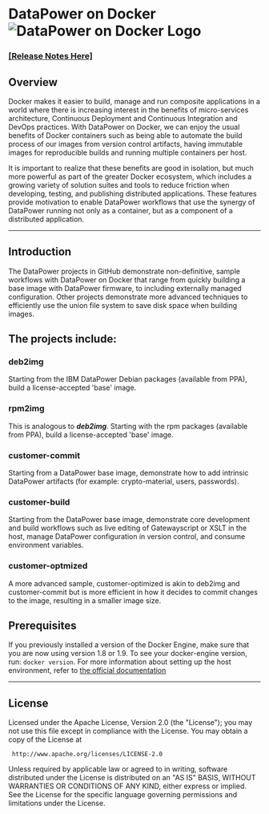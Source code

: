 # DataPower on Docker ![DataPower on Docker Logo](https://sketch.io/render/sk-5717d8f02b1b9.png)
### [[Release Notes Here]](http://www-01.ibm.com/common/ssi/ShowDoc.wss?docURL=/common/ssi/rep_ca/4/897/ENUS216-024/index.html&request_locale=en)
## Overview              

Docker makes it easier to build, manage and run composite applications in a world where there is increasing interest in the benefits of  micro-services architecture, Continuous Deployment and Continuous Integration and DevOps practices. With DataPower on Docker, we can enjoy the usual benefits of Docker containers such as being able to automate the build process of our images from version control artifacts, having immutable images for reproducible builds and running multiple containers per host.

It is important to realize that these benefits are good in isolation, but much more powerful as part of the greater Docker ecosystem, which includes a growing variety of solution suites and tools to reduce friction when developing, testing, and publishing distributed applications. These features provide motivation to enable DataPower workflows that use the synergy of DataPower running not only as a container, but as a component of a distributed application.
___

## Introduction
 The DataPower projects in GitHub demonstrate non-definitive, sample workflows with DataPower on Docker that range from quickly building a base image with DataPower firmware, to including externally managed configuration. Other projects demonstrate more advanced techniques to efficiently use the union file system to save disk space when building images.

## The projects include:

### deb2img
Starting from the IBM DataPower Debian packages (available from PPA), build a license-accepted 'base' image.

### rpm2img
This is analogous to _**deb2img**_. Starting with the rpm packages (available from PPA), build a license-accepted 'base' image.

### customer-commit
Starting from a DataPower base image, demonstrate how to add intrinsic DataPower artifacts (for example: crypto-material, users, passwords).

### customer-build
Starting from the DataPower base image, demonstrate core development and build workflows such as live editing of Gatewayscript or XSLT in the host, manage DataPower configuration in version control, and consume environment variables.

### customer-optmized
A more advanced sample, customer-optimized is akin to deb2img and customer-commit but is more efficient in how it decides to commit changes to the image, resulting in a smaller image size.


## Prerequisites

If you previously installed a version of the Docker Engine, make sure that you are now using version 1.8 or 1.9. To see your docker-engine version, run:  ``` docker version ```. For more information about setting up the host environment, refer to [the official documentation](http://www.ibm.com/support/knowledgecenter/SS9H2Y_7.5.0/com.ibm.dp.doc/welcome.html?lang=en)

___

## License
Licensed under the Apache License, Version 2.0 (the "License"); you may not use this file except in compliance with the License. You may obtain a copy of the License at

     http://www.apache.org/licenses/LICENSE-2.0

Unless required by applicable law or agreed to in writing, software distributed under the License is distributed on an "AS IS" BASIS, WITHOUT WARRANTIES OR CONDITIONS OF ANY KIND, either express or implied. See the License for the specific language governing permissions and limitations under the License.
